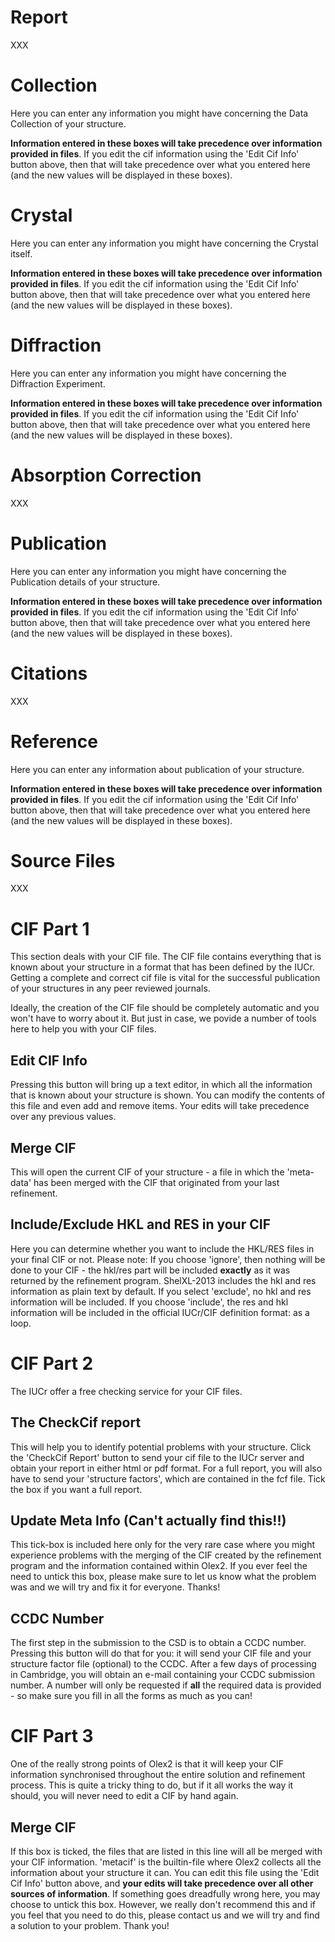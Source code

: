 # Report
XXX

# Collection 
Here you can enter any information you might have concerning the Data Collection of your structure.

**Information entered in these boxes will take precedence over information provided in files**. If you edit the cif information using the 'Edit Cif Info' button above, then that will take precedence over what you entered here (and the new values will be displayed in these boxes). 

# Crystal 
Here you can enter any information you might have concerning the Crystal itself. 

**Information  entered in these boxes will take precedence over information provided in files**. If you edit the cif information using the 'Edit Cif Info' button above, then that will take precedence over what you entered here (and the new values will be displayed in these boxes). 

# Diffraction 
Here you can enter any information you might have concerning the Diffraction Experiment. 

**Information entered in these boxes will take precedence over information provided in files**. If you edit the cif information using the 'Edit Cif Info' button above, then that will take precedence over what you entered here (and the new values will be displayed in these boxes). 

# Absorption Correction 
XXX

# Publication 
Here you can enter any information you might have concerning the Publication details of your structure. 

**Information entered in these boxes will take precedence over information provided in files**. If you edit the cif information using the 'Edit Cif Info' button above, then that will take precedence over what you entered here (and the new values will be displayed in these boxes). 

# Citations 
XXX

# Reference 
Here you can enter any information about publication of your structure. 

**Information  entered in these boxes will take precedence over information provided in files**. If you edit the cif information using the 'Edit Cif Info' button above, then that will take precedence over what you entered here (and the new values will be displayed in these boxes). 

# Source Files 
XXX

# CIF Part 1 
This section deals with your CIF file. The CIF file contains everything that is known about your structure in a format that has been defined by the IUCr. Getting a complete and correct cif file is vital for the successful publication of your structures in any peer reviewed journals.

Ideally, the creation of the CIF file should be completely automatic and you won't have to worry about it. But just in case, we povide a number of tools here to help you with your CIF files.

## Edit CIF Info 
Pressing this button will bring up a text editor, in which all the information that is known about your structure is shown. You can modify the contents of this file and even add and remove items. Your edits will take precedence over any previous values. 

## Merge CIF 
This will open the current CIF of your structure - a file in which the 'meta-data' has been merged with the CIF that originated from your last refinement. 

## Include/Exclude HKL and RES in your CIF 
Here you can determine whether you want to include the HKL/RES files in your final CIF or not. Please note: If you choose 'ignore', then nothing will be done to your CIF - the hkl/res part will be included **exactly** as it was returned by the refinement program. ShelXL-2013 includes the hkl and res information as plain text by default. If you select 'exclude', no hkl and res information will be included. If you choose 'include', the res and hkl information will be included in the official IUCr/CIF definition format: as a loop.

# CIF Part 2 
The IUCr offer a free checking service for your CIF files.

## The CheckCif report 
This will help you to identify potential problems with your structure. Click the 'CheckCif Report' button to send your cif file to the IUCr server and obtain your report in either html or pdf format. For a full report, you will also have to send your 'structure factors', which are contained in the fcf file. Tick the box if you want a full report.

## Update Meta Info (Can't actually find this!!)  
This tick-box is included here only for the very rare case where you might experience problems with the merging of the CIF created by the refinement program and the information contained within Olex2. If you ever feel the need to untick this box, please make sure to let us know what the problem was and we will try and fix it for everyone. Thanks!

## CCDC Number 
The first step in the submission to the CSD is to obtain a CCDC number. Pressing this button will do that for you: it will send your CIF file and your structure factor file (optional) to the CCDC. After a few days of processing in Cambridge, you will obtain an e-mail containing your CCDC submission number. A number will only be requested if **all** the required data is provided - so make sure you fill in all the forms as much as you can! 


# CIF Part 3 
One of the really strong points of Olex2 is that it will keep your CIF information synchronised throughout the entire solution and refinement process. This is quite a tricky thing to do, but if it all works the way it should, you will never need to edit a CIF by hand again. 

## Merge CIF  
If this box is ticked, the files that are listed in this line will all be merged with your CIF information. 'metacif' is the builtin-file where Olex2 collects all the information about your structure it can. You can edit this file using the 'Edit Cif Info' button above, and **your edits will take precedence over all other sources of information**. If something goes dreadfully wrong here, you may choose to untick this box. However, we really don't recommend this and if you feel that you need to do this, please contact us and we will try and find a solution to your problem. Thank you! 
